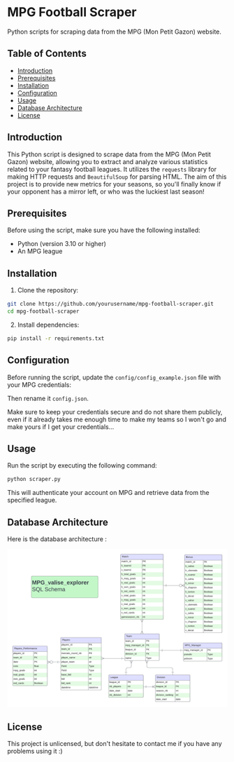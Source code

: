 # MPG Football Scraper

Python scripts for scraping data from the MPG (Mon Petit Gazon) website.

## Table of Contents

- [Introduction](#introduction)
- [Prerequisites](#prerequisites)
- [Installation](#installation)
- [Configuration](#configuration)
- [Usage](#usage)
- [Database Architecture](#database-architecure)
- [License](#license)

## Introduction

This Python script is designed to scrape data from the MPG (Mon Petit Gazon) website, allowing you to extract and analyze various statistics related to your fantasy football leagues. It utilizes the `requests` library for making HTTP requests and `BeautifulSoup` for parsing HTML.
The aim of this project is to provide new metrics for your seasons, so you'll finally know if your opponent has a mirror left, or who was the luckiest last season! 

## Prerequisites

Before using the script, make sure you have the following installed:

- Python (version 3.10 or higher)
- An MPG league

## Installation

1. Clone the repository:

```bash
git clone https://github.com/yourusername/mpg-football-scraper.git
cd mpg-football-scraper
```

2. Install dependencies:

```bash
pip install -r requirements.txt
```

## Configuration

Before running the script, update the `config/config_example.json` file with your MPG credentials:

Then rename it `config.json`.

Make sure to keep your credentials secure and do not share them publicly, even if it already takes me enough time to make my teams so I won't go and make yours if I get your credentials...

## Usage

Run the script by executing the following command:

```bash
python scraper.py
```

This will authenticate your account on MPG and retrieve data from the specified league.

## Database Architecture

Here is the database architecture :

![Database Architecture](MPG_SQL_Tables.png)

## License

This project is unlicensed, but don't hesitate to contact me if you have any problems using it :)
